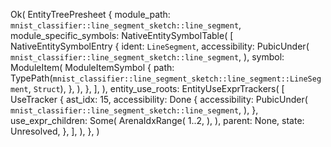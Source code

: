 Ok(
    EntityTreePresheet {
        module_path: `mnist_classifier::line_segment_sketch::line_segment`,
        module_specific_symbols: NativeEntitySymbolTable(
            [
                NativeEntitySymbolEntry {
                    ident: `LineSegment`,
                    accessibility: PubicUnder(
                        `mnist_classifier::line_segment_sketch::line_segment`,
                    ),
                    symbol: ModuleItem(
                        ModuleItemSymbol {
                            path: TypePath(`mnist_classifier::line_segment_sketch::line_segment::LineSegment`, `Struct`),
                        },
                    ),
                },
            ],
        ),
        entity_use_roots: EntityUseExprTrackers(
            [
                UseTracker {
                    ast_idx: 15,
                    accessibility: Done {
                        accessibility: PubicUnder(
                            `mnist_classifier::line_segment_sketch::line_segment`,
                        ),
                    },
                    use_expr_children: Some(
                        ArenaIdxRange(
                            1..2,
                        ),
                    ),
                    parent: None,
                    state: Unresolved,
                },
            ],
        ),
    },
)